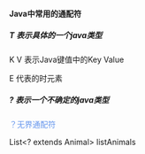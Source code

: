 #### Java中常用的通配符

##### T 表示具体的一个java类型

K V 表示Java键值中的Key Value

E 代表的时元素

##### ? 表示一个不确定的java类型 

<font color='cornflowerblue'>？无界通配符</font>

List<?  extends Animal> listAnimals



